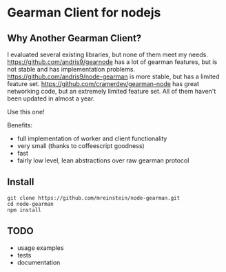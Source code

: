 Gearman Client for nodejs 
========

Why Another Gearman Client?
--------
I evaluated several existing libraries, but none of them meet my needs. https://github.com/andris9/gearnode has a lot of gearman features, but is not stable and has implementation problems. https://github.com/andris9/node-gearman is more stable, but has a limited feature set. https://github.com/cramerdev/gearman-node has great networking code, but an extremely limited feature set. All of them haven't been updated in almost a year.

Use this one!

Benefits:
* full implementation of worker and client functionality
* very small (thanks to coffeescript goodness)
* fast
* fairly low level, lean abstractions over raw gearman protocol

Install
--------
```
git clone https://github.com/mreinstein/node-gearman.git
cd node-gearman
npm install
```

TODO
--------
* usage examples
* tests
* documentation


